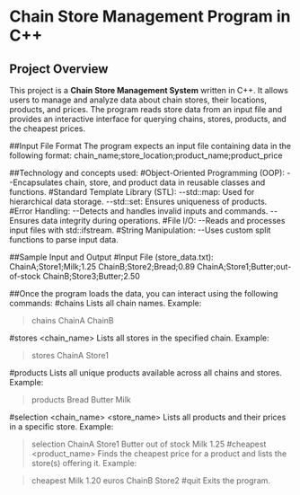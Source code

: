 # Chain Store Management Program in C++

## Project Overview
This project is a **Chain Store Management System** written in C++. It allows users to manage and analyze data about chain stores, their locations, products, and prices. The program reads store data from an input file and provides an interactive interface for querying chains, stores, products, and the cheapest prices.



##Input File Format
The program expects an input file containing data in the following format:
chain_name;store_location;product_name;product_price

##Technology and concepts used:
#Object-Oriented Programming (OOP):
--Encapsulates chain, store, and product data in reusable classes and functions.
#Standard Template Library (STL):
--std::map: Used for hierarchical data storage.
--std::set: Ensures uniqueness of products.
#Error Handling:
--Detects and handles invalid inputs and commands.
--Ensures data integrity during operations.
#File I/O:
--Reads and processes input files with std::ifstream.
#String Manipulation:
--Uses custom split functions to parse input data.


##Sample Input and Output
#Input File (store_data.txt):
ChainA;Store1;Milk;1.25
ChainB;Store2;Bread;0.89
ChainA;Store1;Butter;out-of-stock
ChainB;Store3;Butter;2.50


##Once the program loads the data, you can interact using the following commands:
#chains
Lists all chain names.
Example:
> chains
ChainA
ChainB

#stores <chain_name>
Lists all stores in the specified chain.
Example:

> stores ChainA
Store1

#products
Lists all unique products available across all chains and stores.
Example:
> products
Bread
Butter
Milk

#selection <chain_name> <store_name>
Lists all products and their prices in a specific store.
Example:
> selection ChainA Store1
Butter out of stock
Milk 1.25
#cheapest <product_name>
Finds the cheapest price for a product and lists the store(s) offering it.
Example:

> cheapest Milk
1.20 euros
ChainB Store2
#quit
Exits the program.




